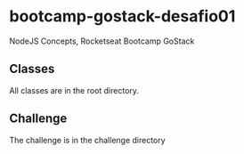 # bootcamp-gostack-desafio01
 NodeJS Concepts, Rocketseat Bootcamp GoStack

## Classes

All classes are in the root directory.

## Challenge

The challenge is in the challenge directory